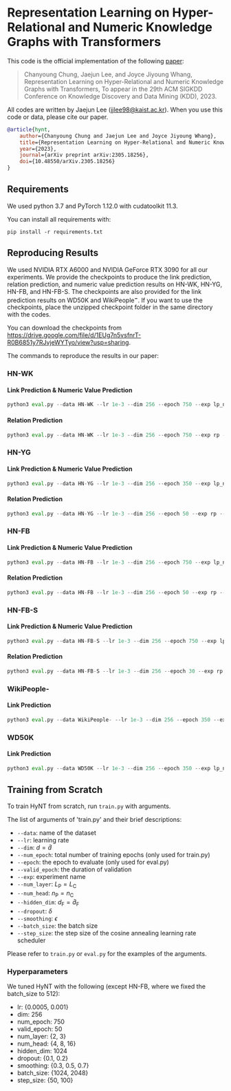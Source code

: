 # Representation Learning on Hyper-Relational and Numeric Knowledge Graphs with Transformers
This code is the official implementation of the following [paper](https://arxiv.org/abs/2305.18256):

> Chanyoung Chung, Jaejun Lee, and Joyce Jiyoung Whang, Representation Learning on Hyper-Relational and Numeric Knowledge Graphs with Transformers, To appear in the 29th ACM SIGKDD Conference on Knowledge Discovery and Data Mining (KDD), 2023.

All codes are written by Jaejun Lee (jjlee98@kaist.ac.kr). When you use this code or data, please cite our paper.
```bibtex
@article{hynt,
	author={Chanyoung Chung and Jaejun Lee and Joyce Jiyoung Whang},
	title={Representation Learning on Hyper-Relational and Numeric Knowledge Graphs with Transformers},
	year={2023},
	journal={arXiv preprint arXiv:2305.18256},
	doi={10.48550/arXiv.2305.18256}
}
```

## Requirements

We used python 3.7 and PyTorch 1.12.0 with cudatoolkit 11.3.

You can install all requirements with:

```shell
pip install -r requirements.txt
```

## Reproducing Results

We used NVIDIA RTX A6000 and NVIDIA GeForce RTX 3090 for all our experiments. We provide the checkpoints to produce the link prediction, relation prediction, and numeric value prediction results on HN-WK, HN-YG, HN-FB, and HN-FB-S. The checkpoints are also provided for the link prediction results on WD50K and WikiPeople<sup>$\mathbf{-}$</sup>. If you want to use the checkpoints, place the unzipped checkpoint folder in the same directory with the codes.

You can download the checkpoints from https://drive.google.com/file/d/1EUg7n5vsfnrT-R0B6851y7RJvjeWYTyo/view?usp=sharing.

The commands to reproduce the results in our paper:

### HN-WK

#### Link Prediction & Numeric Value Prediction

```python
python3 eval.py --data HN-WK --lr 1e-3 --dim 256 --epoch 750 --exp lp_nvp --num_layer 2 --num_head 16 --hidden_dim 1024 --dropout 0.1 --smoothing 0.5 --batch_size 1024 --step_size 50 --lp --nvp
```

#### Relation Prediction

```python
python3 eval.py --data HN-WK --lr 1e-3 --dim 256 --epoch 750 --exp rp --num_layer 2 --num_head 16 --hidden_dim 1024 --dropout 0.1 --smoothing 0.5 --batch_size 1024 --step_size 50 --rp
```

### HN-YG

#### Link Prediction & Numeric Value Prediction

```python
python3 eval.py --data HN-YG --lr 1e-3 --dim 256 --epoch 350 --exp lp_nvp --num_layer 2 --num_head 16 --hidden_dim 1024 --dropout 0.1 --smoothing 0.5 --batch_size 2048 --step_size 50 --lp --nvp
```

#### Relation Prediction

```python
python3 eval.py --data HN-YG --lr 1e-3 --dim 256 --epoch 50 --exp rp --num_layer 2 --num_head 16 --hidden_dim 1024 --dropout 0.1 --smoothing 0.5 --batch_size 2048 --step_size 50 --rp
```

### HN-FB

#### Link Prediction & Numeric Value Prediction

```python
python3 eval.py --data HN-FB --lr 1e-3 --dim 256 --epoch 750 --exp lp_nvp --num_layer 2 --num_head 16 --hidden_dim 1024 --dropout 0.1 --smoothing 0.3 --batch_size 512 --step_size 50 --lp --nvp
```

#### Relation Prediction

```python
python3 eval.py --data HN-FB --lr 1e-3 --dim 256 --epoch 50 --exp rp --num_layer 2 --num_head 16 --hidden_dim 1024 --dropout 0.1 --smoothing 0.3 --batch_size 512 --step_size 50 --rp
```

### HN-FB-S

#### Link Prediction & Numeric Value Prediction

```python
python3 eval.py --data HN-FB-S --lr 1e-3 --dim 256 --epoch 750 --exp lp_nvp --num_layer 2 --num_head 16 --hidden_dim 1024 --dropout 0.2 --smoothing 0.7 --batch_size 2048 --step_size 50 --lp --nvp
```

#### Relation Prediction

```python
python3 eval.py --data HN-FB-S --lr 1e-3 --dim 256 --epoch 30 --exp rp --num_layer 2 --num_head 16 --hidden_dim 1024 --dropout 0.2 --smoothing 0.7 --batch_size 2048 --step_size 50 --rp
```

### WikiPeople-

#### Link Prediction

```python
python3 eval.py --data WikiPeople- --lr 1e-3 --dim 256 --epoch 350 --exp lp_nvp --num_layer 3 --num_head 16 --hidden_dim 1024 --dropout 0.2 --smoothing 0.4 --batch_size 2048 --step_size 50 --lp
```

### WD50K

#### Link Prediction

```python
python3 eval.py --data WD50K --lr 1e-3 --dim 256 --epoch 350 --exp lp_nvp --num_layer 3 --num_head 4 --hidden_dim 1024 --dropout 0.2 --smoothing 0.7 --batch_size 2048 --step_size 50 --lp
```

## Training from Scratch

To train HyNT from scratch, run `train.py` with arguments.

The list of arguments of 'train.py' and their brief descriptions:
- `--data`: name of the dataset
- `--lr`: learning rate
- `--dim`: $d=\hat{d}$
- `--num_epoch`: total number of training epochs (only used for train.py)
- `--epoch`: the epoch to evaluate (only used for eval.py)
- `--valid_epoch`: the duration of validation
- `--exp`: experiment name
- `--num_layer`: $L_\mathrm{P}=L_\mathrm{C}$
- `--num_head`: $n_\mathrm{P}=n_\mathrm{C}$
- `--hidden_dim`: $d_\mathrm{F}=\hat{d}_\mathrm{F}$
- `--dropout`: $\delta$
- `--smoothing`: $\epsilon$
- `--batch_size`: the batch size
- `--step_size`: the step size of the cosine annealing learning rate scheduler

Please refer to `train.py` or `eval.py` for the examples of the arguments.

### Hyperparameters
We tuned HyNT with the following (except HN-FB, where we fixed the batch_size to 512):
- lr: {0.0005, 0.001}
- dim: 256
- num_epoch: 750
- valid_epoch: 50
- num_layer: {2, 3}
- num_head: {4, 8, 16}
- hidden_dim: 1024
- dropout: {0.1, 0.2}
- smoothing: {0.3, 0.5, 0.7}
- batch_size: {1024, 2048}
- step_size: {50, 100}
